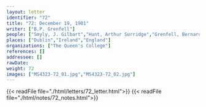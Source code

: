 ```yaml
---
layout: letter
identifier: "72"
title: "72: December 19, 1901"
writer: ["B.P. Grenfell"]
people: ["Smyly, J. Gilbart","Hunt, Arthur Surridge","Grenfell, Bernard Pyne"]
places: ["Dublin","Ireland","England"]
organizations: ["The Queen's College"]
references: []
addressee: []
rawDate: 
weight: 72
images: ["MS4323-72_01.jpg","MS4323-72_02.jpg"]
---
```

{{< readFile file="./html/letters/72_letter.html">}}
{{< readFile file="./html/notes/72_notes.html">}}